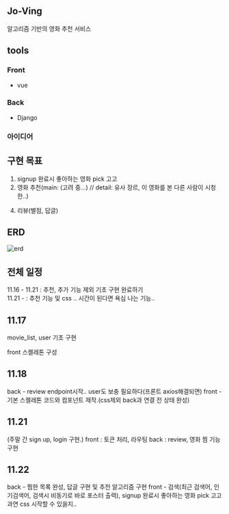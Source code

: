 ## Jo-Ving

알고리즘 기반의 영화 추천 서비스

## tools

### Front

- vue

### Back

- Django

### 아이디어


## 구현 목표
1. signup 완료시 좋아하는 영화 pick 고고
2. 영화 추천(main: (고려 중...) // detail: 유사 장르, 이 영화를 본 다른 사람이 시청한..)
<!-- 3. 찜, 찜 목록 조회 -->
4. 리뷰(별점, 답글)
<!-- 5. 검색(최근 검색어, 인기검색어, 검색시 비동기로 바로 포스터 출력) -->


## ERD
![erd](https://user-images.githubusercontent.com/109322161/202946378-264f5050-76bb-45b7-a028-9c2e581d804f.png)


## 전체 일정
11.16 - 11.21 : 추천, 추가 기능 제외 기초 구현 완료하기
<br>
11.21 - : 추천 기능 및 css .. 시간이 된다면 욕심 나는 기능..

## 11.17
movie_list, user 기초 구현

front 스켈레톤 구성

## 11.18
back - review endpoint시작.. user도 보충 필요하다(프론트 axios해결되면)
front - 기본 스켈레톤 코드와 컴포넌트 제작.(css제외 back과 연결 전 상태 완성)

## 11.21
(주말 간 sign up, login 구현.)
 front : 토큰 처리, 라우팅
 back : review, 영화 찜 기능 구현

 ## 11.22
 back - 찜한 목록 완성, 답글 구현 및 추천 알고리즘 구현
 front - 검색(최근 검색어, 인기검색어, 검색시 비동기로 바로 포스터 출력), signup 완료시 좋아하는 영화 pick 고고
 과연 css 시작할 수 있을지..